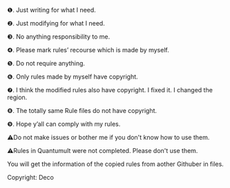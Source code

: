 ❶. Just writing for what I need.

❷. Just modifying for what I need.

❸. No anything responsibility to me.

❹. Please mark rules’ recourse which is made by myself.

❺. Do not require anything.

❻. Only rules made by myself have copyright.

❼. I think the modified rules also have copyright. I fixed it. I changed the region.

❽. The totally same Rule files do not have copyright.

❾. Hope y’all can comply with my rules.

⚠️Do not make issues or bother me if you don't know how to use them.

⚠️Rules in Quantumult were not completed. Please don't use them.

You will get the information of the copied rules from aother Githuber in files.
        
Copyright: Deco